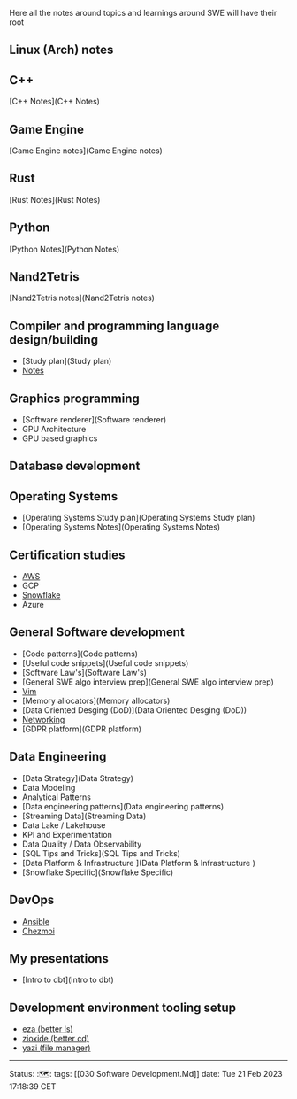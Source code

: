 Here all the notes around topics and learnings around SWE will have their root

## Linux (Arch) notes

## C++
[C++ Notes](C++ Notes)

## Game Engine
[Game Engine notes](Game Engine notes)

## Rust
[Rust Notes](Rust Notes)

## Python
[Python Notes](Python Notes)

## Nand2Tetris
[Nand2Tetris notes](Nand2Tetris notes)

## Compiler and programming language design/building
- [Study plan](Study plan)
- [Notes](Notes)

## Graphics programming
- [Software renderer](Software renderer)
- GPU Architecture
- GPU based graphics

## Database development


## Operating Systems
- [Operating Systems Study plan](Operating Systems Study plan)
- [Operating Systems Notes](Operating Systems Notes)

## Certification studies
- [AWS](AWS)
- GCP
- [Snowflake](Snowflake)
- Azure

## General Software development 
- [Code patterns](Code patterns)
- [Useful code snippets](Useful code snippets)
- [Software Law's](Software Law's)
- [General SWE algo interview prep](General SWE algo interview prep)
- [Vim](Vim)
- [Memory allocators](Memory allocators)
- [Data Oriented Desging (DoD)](Data Oriented Desging (DoD))
- [Networking](Networking)
- [GDPR platform](GDPR platform)

## Data Engineering
- [Data Strategy](Data Strategy)
- Data Modeling
- Analytical Patterns
- [Data engineering patterns](Data engineering patterns)
- [Streaming Data](Streaming Data)
- Data Lake / Lakehouse
- KPI and Experimentation
- Data Quality / Data Observability
- [SQL Tips and Tricks](SQL Tips and Tricks)
- [Data Platform & Infrastructure  ](Data Platform & Infrastructure  )
- [Snowflake Specific](Snowflake Specific)

## DevOps
- [Ansible](Ansible)
- [Chezmoi](Chezmoi)

## My presentations
- [Intro to dbt](Intro to dbt)

## Development environment tooling setup
- [eza (better ls)](eza (better ls))
- [zioxide (better cd)](zioxide (better cd))
- [yazi (file manager)](yazi (file manager))
---
Status: :🗺️:
tags: [[030 Software Development.Md]]
date: Tue 21 Feb 2023 17:18:39 CET
